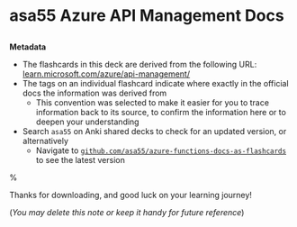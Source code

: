 # asa55 Azure API Management Docs

##

**Metadata**

- The flashcards in this deck are derived from the following URL: [learn.microsoft.com/azure/api-management/](https://learn.microsoft.com/azure/api-management/)
- The tags on an individual flashcard indicate where exactly in the official docs the information was derived from
  - This convention was selected to make it easier for you to trace information back to its source, to confirm the information here or to deepen your understanding
- Search `asa55` on Anki shared decks to check for an updated version, or alternatively
  - Navigate to [`github.com/asa55/azure-functions-docs-as-flashcards`](https://github.com/asa55/azure-api-management-docs-as-flashcards) to see the latest version

%

Thanks for downloading, and good luck on your learning journey!

(_You may delete this note or keep it handy for future reference_)
